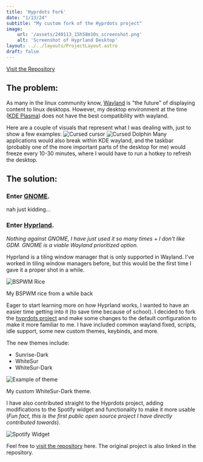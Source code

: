 ```yaml
---
title: 'Hyprdots Fork'
date: "1/13/24"
subtitle: "My custom fork of the Hyprdots project"
image:
    url: '/assets/240113_15h58m10s_screenshot.png'
    alt: 'Screenshot of Hyprland Desktop'
layout: ../../layouts/ProjectLayout.astro
draft: false
---
```


<a class=button href="https://github.com/joshrandall8478/hyprdots">Visit the Repository</a>

## The problem:

As many in the linux community know, [Wayland](https://wayland.freedesktop.org/) is "the future" of displaying content to linux desktops. However, my desktop environment at the time ([KDE Plasma](https://kde.org/plasma-desktop)) does not have the best compatibility with wayland.

Here are a couple of visuals that represent what I was dealing with, just to show a few examples:
![Cursed cursor](https://i.redd.it/mzvaqc66vrp91.jpg)
![Cursed Dolphin](https://preview.redd.it/hiv7e3cfajl81.png?width=1336&format=png&auto=webp&s=a3118c09701c6c2d3fbfc85291a99ba8eeeea07f)
Many applications would also break within KDE wayland, and the taskbar (probably one of the more important parts of the desktop for me) would freeze every 10-30 minutes, where I would have to run a hotkey to refresh the desktop.

## The solution:

### Enter [GNOME](https://www.gnome.org/).

nah just kidding...

### Enter [Hyprland](https://github.com/hyprwm/Hyprland).

*Nothing against GNOME, I have just used it so many times + I don't like GDM. GNOME is a viable Wayland prioritized option.*

Hyprland is a tiling window manager that is only supported in Wayland. I've worked in tiling window managers before, but this would be the first time I gave it a proper shot in a while.

![BSPWM Rice](https://camo.githubusercontent.com/7d5b57eadeeae588ba52851ee8fc3f6bbd02cc5c56ab1517e6f0c831ba7b64af/68747470733a2f2f692e696d6775722e636f6d2f72776d414a38622e706e67)

<figcaption>My BSPWM rice from a while back</figcaption>



Eager to start learning more on how Hyprland works, I wanted to have an easier time getting into it (to save time because of school). I decided to fork the [hyprdots project](https://github.com/prasanthrangan/hyprdots) and make some changes to the default configuration to make it more familiar to me. I have included common wayland fixed, scripts, idle support, some new custom themes, keybinds, and more.

The new themes include:
- Sunrise-Dark
- WhiteSur
- WhiteSur-Dark

![Example of theme](/assets/240113_16h23m45s_screenshot.png)
<figcaption>My custom WhiteSur-Dark theme.</figcaption>

I have also contributed straight to the Hyprdots project, adding modifications to the Spotify widget and functionality to make it more usable (*Fun fact, this is the first public open source project I have directly contributed towards*).

![Spotify Widget](/assets/240113_16h25m48s_screenshot.png)

Feel free to <a href="https://github.com/joshrandall8478/hyprdots">visit the repository</a> here. The original project is also linked in the repository.